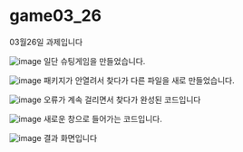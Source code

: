 # game03_26
03월26일 과제입니다

![image](https://github.com/user-attachments/assets/6d76b6da-eafe-471c-9057-94d6823b7f75)
일단 슈팅게임을 만들었습니다.

![image](https://github.com/user-attachments/assets/c5a05011-74b5-40d0-8765-0260dfafa98c)
패키지가 안열려서 찾다가 다른 파일을 새로 만들었습니다.

![image](https://github.com/user-attachments/assets/f849a95f-32eb-4061-a175-6028ee2fda04)
오류가 계속 걸리면서 찾다가 완성된 코드입니다

![image](https://github.com/user-attachments/assets/1bdebb01-4610-408d-a2ad-83882233b6e4)
새로운 창으로 들어가는 코드입니다.

![image](https://github.com/user-attachments/assets/ffce12a3-0bbe-46f9-8020-60804da581ac)
결과 화면입니다
